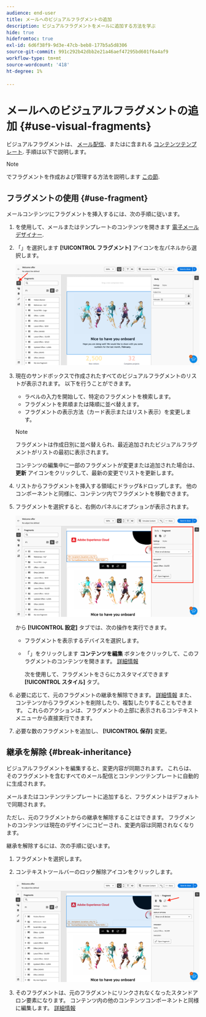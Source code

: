 ```yaml
---
audience: end-user
title: メールへのビジュアルフラグメントの追加
description: ビジュアルフラグメントをメールに追加する方法を学ぶ
hide: true
hidefromtoc: true
exl-id: 6d6f38f9-9d3e-47cb-beb8-177b5a5d8306
source-git-commit: 991c292b42dbb2e21a46aef47295bd601f6a4af9
workflow-type: tm+mt
source-wordcount: '418'
ht-degree: 1%

---
```


# メールへのビジュアルフラグメントの追加 {#use-visual-fragments}

ビジュアルフラグメントは、 [メール配信](get-started-email-designer.md)、またはに含まれる [コンテンツテンプレート](use-email-templates.md). 手順は以下で説明します。


>[!NOTE]
>
>でフラグメントを作成および管理する方法を説明します [この節](fragments.md).


## フラグメントの使用 {#use-fragment}

メールコンテンツにフラグメントを挿入するには、次の手順に従います。

1. を使用して、メールまたはテンプレートのコンテンツを開きます [電子メールデザイナー](get-started-email-designer.md).

1. 「」を選択します **[!UICONTROL フラグメント]** アイコンを左パネルから選択します。

   ![](assets/fragments-in-designer.png)

1. 現在のサンドボックスで作成されたすべてのビジュアルフラグメントのリストが表示されます。 以下を行うことができます。

   * ラベルの入力を開始して、特定のフラグメントを検索します。
   * フラグメントを昇順または降順に並べ替えます。
   * フラグメントの表示方法（カード表示またはリスト表示）を変更します。

   >[!NOTE]
   >
   >フラグメントは作成日別に並べ替えられ、最近追加されたビジュアルフラグメントがリストの最初に表示されます。

   コンテンツの編集中に一部のフラグメントが変更または追加された場合は、 **更新** アイコンをクリックして、最新の変更でリストを更新します。

1. リストからフラグメントを挿入する領域にドラッグ&amp;ドロップします。 他のコンポーネントと同様に、コンテンツ内でフラグメントを移動できます。

1. フラグメントを選択すると、右側のパネルにオプションが表示されます。

   ![](assets/fragment-right-pane.png)

   から **[!UICONTROL 設定]** タブでは、次の操作を実行できます。

   * フラグメントを表示するデバイスを選択します。
   * 「」をクリックします **コンテンツを編集** ボタンをクリックして、このフラグメントのコンテンツを開きます。 [詳細情報](../email/fragments.md#edit-fragments)

     次を使用して、フラグメントをさらにカスタマイズできます **[!UICONTROL スタイル]** タブ。

1. 必要に応じて、元のフラグメントの継承を解除できます。 [詳細情報](#break-inheritance)
また、コンテンツからフラグメントを削除したり、複製したりすることもできます。 これらのアクションは、フラグメントの上部に表示されるコンテキストメニューから直接実行できます。

1. 必要な数のフラグメントを追加し、 **[!UICONTROL 保存]** 変更。

## 継承を解除 {#break-inheritance}

ビジュアルフラグメントを編集すると、変更内容が同期されます。 これらは、そのフラグメントを含むすべてのメール配信とコンテンツテンプレートに自動的に生成されます。

メールまたはコンテンツテンプレートに追加すると、フラグメントはデフォルトで同期されます。

ただし、元のフラグメントからの継承を解除することはできます。 フラグメントのコンテンツは現在のデザインにコピーされ、変更内容は同期されなくなります。

継承を解除するには、次の手順に従います。

1. フラグメントを選択します。

1. コンテキストツールバーのロック解除アイコンをクリックします。

   ![](assets/fragment-break-inheritance.png)

1. そのフラグメントは、元のフラグメントにリンクされなくなったスタンドアロン要素になります。 コンテンツ内の他のコンテンツコンポーネントと同様に編集します。 [詳細情報](content-components.md)

